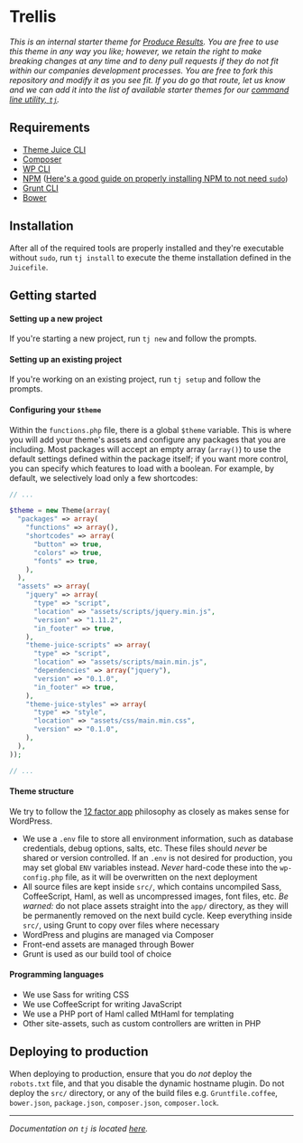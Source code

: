 # Trellis
_This is an internal starter theme for [Produce Results](http://produceresults.com/). You are free to use this theme in any way you like; however, we retain the right to make breaking changes at any time and to deny pull requests if they do not fit within our companies development processes. You are free to fork this repository and modify it as you see fit. If you do go that route, let us know and we can add it into the list of available starter themes for our [command line utility, `tj`](https://github.com/ezekg/theme-juice-cli)._

## Requirements
  * [Theme Juice CLI](https://github.com/ezekg/theme-juice-cli)
  * [Composer](https://getcomposer.org/)
  * [WP CLI](http://wp-cli.org/)
  * [NPM](https://www.npmjs.com/) ([Here's a good guide on properly installing NPM to not need `sudo`](http://www.johnpapa.net/how-to-use-npm-global-without-sudo-on-osx/))
  * [Grunt CLI](http://gruntjs.com/)
  * [Bower](http://bower.io/)

## Installation
After all of the required tools are properly installed and they're executable without `sudo`, run `tj install` to execute the theme installation defined in the `Juicefile`.

## Getting started

#### Setting up a new project
If you're starting a new project, run `tj new` and follow the prompts.

#### Setting up an existing project
If you're working on an existing project, run `tj setup` and follow the prompts.

#### Configuring your `$theme`
Within the `functions.php` file, there is a global `$theme` variable. This is where you will add your theme's assets and configure any packages that you are including. Most packages will accept an empty array (`array()`) to use the default settings defined within the package itself; if you want more control, you can specify which features to load with a boolean. For example, by default, we selectively load only a few shortcodes:

```php
// ...

$theme = new Theme(array(
  "packages" => array(
    "functions" => array(),
    "shortcodes" => array(
      "button" => true,
      "colors" => true,
      "fonts" => true,
    ),
  ),
  "assets" => array(
    "jquery" => array(
      "type" => "script",
      "location" => "assets/scripts/jquery.min.js",
      "version" => "1.11.2",
      "in_footer" => true,
    ),
    "theme-juice-scripts" => array(
      "type" => "script",
      "location" => "assets/scripts/main.min.js",
      "dependencies" => array("jquery"),
      "version" => "0.1.0",
      "in_footer" => true,
    ),
    "theme-juice-styles" => array(
      "type" => "style",
      "location" => "assets/css/main.min.css",
      "version" => "0.1.0",
    ),
  ),
));

// ...
```

#### Theme structure
We try to follow the [12 factor app](http://12factor.net/) philosophy as closely as makes sense for WordPress.
* We use a `.env` file to store all environment information, such as database credentials, debug options, salts, etc. These files should _never_ be shared or version controlled. If an `.env` is not desired for production, you may set global `ENV` variables instead. _Never_ hard-code these into the `wp-config.php` file, as it will be overwritten on the next deployment
* All source files are kept inside `src/`, which contains uncompiled Sass, CoffeeScript, Haml, as well as uncompressed images, font files, etc. _Be warned:_ do not place assets straight into the `app/` directory, as they will be permanently removed on the next build cycle. Keep everything inside `src/`, using Grunt to copy over files where necessary
* WordPress and plugins are managed via Composer
* Front-end assets are managed through Bower
* Grunt is used as our build tool of choice

#### Programming languages
* We use Sass for writing CSS
* We use CoffeeScript for writing JavaScript
* We use a PHP port of Haml called MtHaml for templating
* Other site-assets, such as custom controllers are written in PHP

## Deploying to production
When deploying to production, ensure that you do _not_ deploy the `robots.txt` file, and that you disable the dynamic hostname plugin. Do not deploy the `src/` directory, or any of the build files e.g. `Gruntfile.coffee`, `bower.json`, `package.json`, `composer.json`, `composer.lock`.

----

_Documentation on `tj` is located [here](https://github.com/ezekg/theme-juice-cli)._
